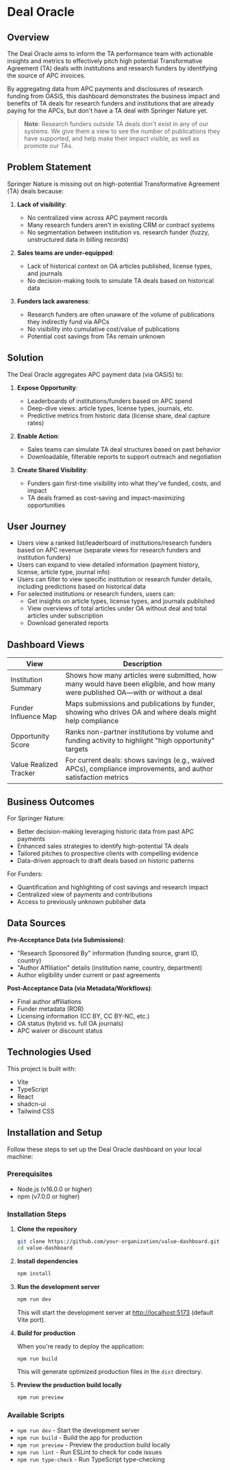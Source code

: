 # Deal Oracle

## Overview

The Deal Oracle aims to inform the TA performance team with actionable insights and metrics to effectively pitch high potential Transformative Agreement (TA) deals with institutions and research funders by identifying the source of APC invoices.

By aggregating data from APC payments and disclosures of research funding from OASiS, this dashboard demonstrates the business impact and benefits of TA deals for research funders and institutions that are already paying for the APCs, but don't have a TA deal with Springer Nature yet.

> **Note**: Research funders outside TA deals don't exist in any of our systems. We give them a view to see the number of publications they have supported, and help make their impact visible, as well as promote our TAs.

## Problem Statement

Springer Nature is missing out on high-potential Transformative Agreement (TA) deals because:

1. **Lack of visibility**:
   - No centralized view across APC payment records
   - Many research funders aren't in existing CRM or contract systems
   - No segmentation between institution vs. research funder (fuzzy, unstructured data in billing records)

2. **Sales teams are under-equipped**:
   - Lack of historical context on OA articles published, license types, and journals
   - No decision-making tools to simulate TA deals based on historical data

3. **Funders lack awareness**:
   - Research funders are often unaware of the volume of publications they indirectly fund via APCs
   - No visibility into cumulative cost/value of publications
   - Potential cost savings from TAs remain unknown

## Solution

The Deal Oracle aggregates APC payment data (via OASiS) to:

1. **Expose Opportunity**:
   - Leaderboards of institutions/funders based on APC spend
   - Deep-dive views: article types, license types, journals, etc.
   - Predictive metrics from historic data (license share, deal capture rates)

2. **Enable Action**:
   - Sales teams can simulate TA deal structures based on past behavior
   - Downloadable, filterable reports to support outreach and negotiation

3. **Create Shared Visibility**:
   - Funders gain first-time visibility into what they've funded, costs, and impact
   - TA deals framed as cost-saving and impact-maximizing opportunities

## User Journey

- Users view a ranked list/leaderboard of institutions/research funders based on APC revenue (separate views for research funders and institution funders)
- Users can expand to view detailed information (payment history, license, article type, journal info)
- Users can filter to view specific institution or research funder details, including predictions based on historical data
- For selected institutions or research funders, users can:
  - Get insights on article types, license types, and journals published
  - View overviews of total articles under OA without deal and total articles under subscription
  - Download generated reports

## Dashboard Views

| View | Description |
|------|-------------|
| Institution Summary | Shows how many articles were submitted, how many would have been eligible, and how many were published OA—with or without a deal |
| Funder Influence Map | Maps submissions and publications by funder, showing who drives OA and where deals might help compliance |
| Opportunity Score | Ranks non-partner institutions by volume and funding activity to highlight "high opportunity" targets |
| Value Realized Tracker | For current deals: shows savings (e.g., waived APCs), compliance improvements, and author satisfaction metrics |

## Business Outcomes

For Springer Nature:
- Better decision-making leveraging historic data from past APC payments
- Enhanced sales strategies to identify high-potential TA deals
- Tailored pitches to prospective clients with compelling evidence
- Data-driven approach to draft deals based on historic patterns

For Funders:
- Quantification and highlighting of cost savings and research impact
- Centralized view of payments and contributions
- Access to previously unknown publisher data

## Data Sources

**Pre-Acceptance Data (via Submissions)**:
- "Research Sponsored By" information (funding source, grant ID, country)
- "Author Affiliation" details (institution name, country, department)
- Author eligibility under current or past agreements

**Post-Acceptance Data (via Metadata/Workflows)**:
- Final author affiliations
- Funder metadata (ROR)
- Licensing information (CC BY, CC BY-NC, etc.)
- OA status (hybrid vs. full OA journals)
- APC waiver or discount status

## Technologies Used

This project is built with:

- Vite
- TypeScript
- React
- shadcn-ui
- Tailwind CSS

## Installation and Setup

Follow these steps to set up the Deal Oracle dashboard on your local machine:

### Prerequisites

- Node.js (v16.0.0 or higher)
- npm (v7.0.0 or higher)

### Installation Steps

1. **Clone the repository**

   ```bash
   git clone https://github.com/your-organization/value-dashboard.git
   cd value-dashboard
   ```

2. **Install dependencies**

   ```bash
   npm install
   ```

3. **Run the development server**

   ```bash
   npm run dev
   ```
   
   This will start the development server at [http://localhost:5173](http://localhost:5173) (default Vite port).

4. **Build for production**

   When you're ready to deploy the application:

   ```bash
   npm run build
   ```

   This will generate optimized production files in the `dist` directory.

5. **Preview the production build locally**

   ```bash
   npm run preview
   ```

### Available Scripts

- `npm run dev` - Start the development server
- `npm run build` - Build the app for production
- `npm run preview` - Preview the production build locally
- `npm run lint` - Run ESLint to check for code issues
- `npm run type-check` - Run TypeScript type-checking


